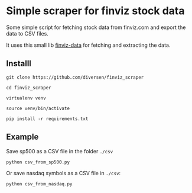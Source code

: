 # Simple scraper for finviz stock data

Some simple script for fetching stock data from finviz.com and export the data to CSV files.

It uses this small lib [finviz-data](https://github.com/diversen/finviz-data) for fetching and extracting the data.

## Installl

    git clone https://github.com/diversen/finviz_scraper

    cd finviz_scraper

    virtualenv venv

    source venv/bin/activate

    pip install -r requirements.txt

## Example

Save sp500 as a CSV file in the folder `./csv`

    python csv_from_sp500.py

Or save nasdaq symbols as a CSV file in `./csv`:

    python csv_from_nasdaq.py
